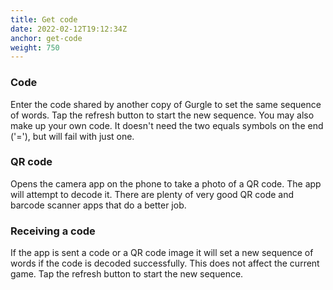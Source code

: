```yaml
---
title: Get code
date: 2022-02-12T19:12:34Z
anchor: get-code
weight: 750
---
```


### Code
Enter the code shared by another copy of Gurgle to set the same
sequence of words. Tap the refresh button to start the new
sequence. You may also make up your own code. It doesn't need the two
equals symbols on the end ('='), but will fail with just one.

### QR code
Opens the camera app on the phone to take a photo of a QR code. The
app will attempt to decode it. There are plenty of very good QR code
and barcode scanner apps that do a better job.

### Receiving a code
If the app is sent a code or a QR code image it will set a new
sequence of words if the code is decoded successfully. This does not
affect the current game. Tap the refresh button to start the new
sequence.
